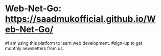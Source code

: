 # Web-Net-Go: https://saadmukofficial.github.io/Web-Net-Go/
#I am using this platform to learn web development.
#sign-up to get monthly newsletters from us.
